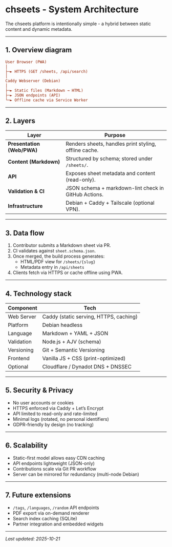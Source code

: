 # chseets - System Architecture

The chseets platform is intentionally simple - a hybrid between static content
and dynamic metadata.

---

## 1. Overview diagram

```ini
User Browser (PWA)
│
├─► HTTPS (GET /sheets, /api/search)
│
Caddy Webserver (Debian)
│
├─► Static files (Markdown → HTML)
├─► JSON endpoints (API)
└─► Offline cache via Service Worker
```

---

## 2. Layers

| Layer | Purpose |
|-------|----------|
| **Presentation (Web/PWA)** | Renders sheets, handles print styling, offline cache. |
| **Content (Markdown)** | Structured by schema; stored under `/sheets/`. |
| **API** | Exposes sheet metadata and content (read-only). |
| **Validation & CI** | JSON schema + markdown-lint check in GitHub Actions. |
| **Infrastructure** | Debian + Caddy + Tailscale (optional VPN). |

---

## 3. Data flow

1. Contributor submits a Markdown sheet via PR.  
2. CI validates against `sheet.schema.json`.  
3. Once merged, the build process generates:
   - HTML/PDF view for `/sheets/{slug}`
   - Metadata entry in `/api/sheets`
4. Clients fetch via HTTPS or cache offline using PWA.

---

## 4. Technology stack

| Component | Tech |
|------------|------|
| Web Server | Caddy (static serving, HTTPS, caching) |
| Platform | Debian headless |
| Language | Markdown + YAML + JSON |
| Validation | Node.js + AJV (schema) |
| Versioning | Git + Semantic Versioning |
| Frontend | Vanilla JS + CSS (print-optimized) |
| Optional | Cloudflare / Dynadot DNS + DNSSEC |

---

## 5. Security & Privacy

- No user accounts or cookies  
- HTTPS enforced via Caddy + Let’s Encrypt  
- API limited to read-only and rate-limited  
- Minimal logs (rotated, no personal identifiers)  
- GDPR-friendly by design (no tracking)

---

## 6. Scalability

- Static-first model allows easy CDN caching  
- API endpoints lightweight (JSON-only)  
- Contributions scale via Git PR workflow  
- Server can be mirrored for redundancy (multi-node Debian)

---

## 7. Future extensions

- `/tags`, `/languages`, `/random` API endpoints  
- PDF export via on-demand renderer  
- Search index caching (SQLite)  
- Partner integration and embedded widgets

---

_Last updated: 2025-10-21_
